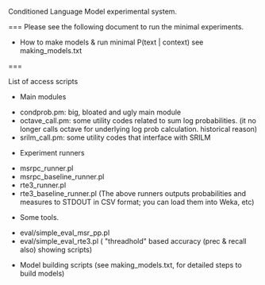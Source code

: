 Conditioned Language Model experimental system. 

=== 
Please see the following document to run the minimal experiments. 
* How to make models & run minimal P(text | context)
  see making_models.txt 

=== 

List of access scripts 

* Main modules 
- condprob.pm: big, bloated and ugly main module 
- octave_call.pm: some utility codes related to sum log
probabilities. (it no longer calls octave for underlying log prob 
calculation. historical reason) 
- srilm_call.pm: some utility codes that interface with SRILM 


* Experiment runners 
- msrpc_runner.pl 
- msrpc_baseline_runner.pl 
- rte3_runner.pl 
- rte3_baseline_runner.pl 
(The above runners outputs probabilities and measures to STDOUT in CSV
format; you can load them into Weka, etc)    


* Some tools. 
- eval/simple_eval_msr_pp.pl 
- eval/simple_eval_rte3.pl 
( "threadhold" based accuracy (prec & recall also) showing scripts) 


* Model building scripts 
(see making_models.txt, for detailed steps to build models) 




